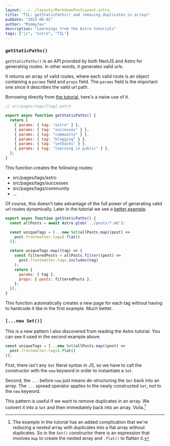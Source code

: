 ```yaml
---
layout: ../../layouts/MarkdownPostLayout.astro
title: "TIL: getStaticPaths() and removing duplicates in arrays"
pubDate: "2023-08-02"
author: "MimmyJau"
description: "Learnings from the Astro tutorials"
tags: ["js", "astro", "TIL"]
---
```


### `getStaticPaths()`

`getStaticPaths()` is an API provided by both NextJS and Astro for generating routes. In other words, it generates valid urls. 

It returns an array of valid routes, where each valid route is an object containing a `params` field and `props` field. The `params` field is the important one since it describes the valid url path. 

Borrowing directly from [the tutorial](https://docs.astro.build/en/tutorial/5-astro-api/2/#create-pages-dynamically), here's a naive use of it.

``` javascript
// src/pages/tags/[tag].astro

export async function getStaticPaths() {
  return [
    { params: { tag: "astro" } },
    { params: { tag: "successes" } },
    { params: { tag: "community" } },
    { params: { tag: "blogging" } },
    { params: { tag: "setbacks" } },
    { params: { tag: "learning in public" } },
  ];
}
```

This function creates the following routes:
- src/pages/tags/astro
- src/pages/tags/successes
- src/pages/tags/community
- ...

Of course, this doesn't take advantage of the full power of generating valid url routes dynamically. Later in the tutorial we see a [better example](https://docs.astro.build/en/tutorial/5-astro-api/2/#final-code-sample).

``` javascript
export async function getStaticPaths() {
  const allPosts = await Astro.glob('../posts/*.md');

  const uniqueTags = [...new Set(allPosts.map((post) => 
    post.frontmatter.tags).flat()
  )];

  return uniqueTags.map((tag) => {
    const filteredPosts = allPosts.filter((post) =>
      post.frontmatter.tags.includes(tag)
    );
    return {
      params: { tag },
      props: { posts: filteredPosts },
    };
  });
}
```

This function automatically creates a new page for each tag without having to hardcode it like in the first example. Much better.

### `[...new Set()]`

This is a new pattern I also discovered from reading the Astro tutorial. You can see it used in the second example above. 

``` javascript
const uniqueTags = [...new Set(allPosts.map((post) => 
  post.frontmatter.tags).flat()
)];
```

First, there isn't any `Set` literal syntax in JS, so we have to call the constructor with the `new` keyword in order to instantiate a `Set`.

Second, the `...` before `new` just means de-structuring the `Set` back into an array. The `...` spread operator applies to the newly constructed `Set`, not to the `new` keyword. 

This pattern is useful if we want to remove duplicates in an array. We convert it into a `Set` and then immediately back into an array. Voila.[^nested]

[^nested]: The example in the tutorial has an added complication that we're reducing a nested array with duplicates into a flat array without duplicates. So in the `Set()` constructor there is an expression that involves `map` to create the nested array and `.flat()` to flatten it.
